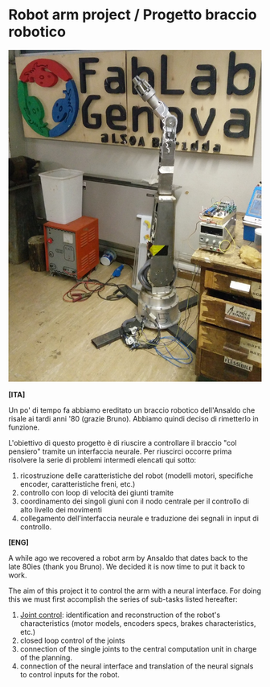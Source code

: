 # Robot arm project / Progetto braccio robotico

![Robot arm](asset-bank/robot-photo.jpg)

**[ITA]**

Un po' di tempo fa abbiamo ereditato un braccio robotico dell'Ansaldo che risale ai tardi anni '80 (grazie Bruno).
Abbiamo quindi deciso di rimetterlo in funzione.

L'obiettivo di questo progetto è di riuscire a controllare il braccio "col pensiero" tramite un interfaccia neurale.
Per riuscirci occorre prima risolvere la serie di problemi intermedi elencati qui sotto:
1. ricostruzione delle caratteristiche del robot (modelli motori, specifiche encoder, caratteristiche freni, etc.)
1. controllo con loop di velocità dei giunti tramite
1. coordinamento dei singoli giuni con il nodo centrale per il controllo di alto livello dei movimenti
1. collegamento dell'interfaccia neurale e traduzione dei segnali in input di controllo.



**[ENG]**

A while ago we recovered a robot arm by Ansaldo that dates back to the late 80ies (thank you Bruno).
We decided it is now time to put it back to work.

The aim of this project it to control the arm with a neural interface.
For doing this we must first accomplish the series of sub-tasks listed hereafter:
1. [Joint control](docs/encoders.md): identification and reconstruction of the robot's characteristics (motor models, encoders specs, brakes characteristics, etc.)
1. closed loop control of the joints
1. connection of the single joints to the central computation unit in charge of the planning.
1. connection of the neural interface and translation of the neural signals to control inputs for the robot.
